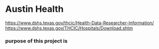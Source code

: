 # Austin Health

https://www.dshs.texas.gov/thcic/Health-Data-Researcher-Information/
https://www.dshs.texas.gov/THCIC/Hospitals/Download.shtm



### purpose of this project is